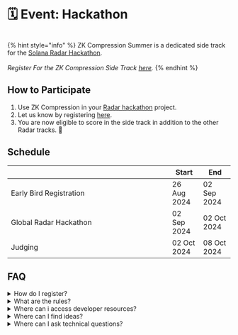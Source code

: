 # 🗓️ Event: Hackathon

<figure><img src="../.gitbook/assets/Group 632668.png" alt=""><figcaption></figcaption></figure>

{% hint style="info" %}
ZK Compression Summer is a dedicated side track for the [Solana Radar Hackathon](https://www.colosseum.org/radar).\
\
_Register For the ZK Compression Side Track_ [_here_](https://docs.google.com/forms/d/e/1FAIpQLSd774tBYWagIQ1OQSMZtqzPdDCSMiTEtOBrqbNvlo7mVVkWfg/viewform)_._
{% endhint %}

## How to Participate

1. Use ZK Compression in your [Radar hackathon](https://www.colosseum.org/radar) project.
2. Let us know by registering [here](https://forms.gle/cnkm1izkNo3v1UdF8).
3. You are now eligible to score in the side track in addition to the other Radar tracks. :tada:

## Schedule

<table><thead><tr><th width="348"></th><th>Start</th><th>End</th></tr></thead><tbody><tr><td>Early Bird Registration</td><td>26 Aug 2024</td><td>02 Sep 2024</td></tr><tr><td>Global Radar Hackathon </td><td>02 Sep 2024</td><td>02 Oct 2024 </td></tr><tr><td>Judging</td><td>02 Oct 2024</td><td>08 Oct 2024</td></tr></tbody></table>

## FAQ

<details>

<summary>How do I register?</summary>

1. Register for the Radar hackathon [**here**](https://arena.colosseum.org/signup)**.**
2. Let us know your hackathon (COLOSSEUM) username [**here**](https://docs.google.com/forms/d/e/1FAIpQLSd774tBYWagIQ1OQSMZtqzPdDCSMiTEtOBrqbNvlo7mVVkWfg/viewform) before Oct 2.

</details>

<details>

<summary>What are the rules?</summary>

The Solana Foundation Rules apply.&#x20;

Addtionally, to be eligible to score in the ZK Compression Summer side track, your project must:

* Use ZK Compression: Interact with the Compressed Token or Light system program on-chain or via the client.

</details>

<details>

<summary>Where can i access developer resources?</summary>

* Official [ZK Compression documentation](../)
* The [Light Protocol Monorepo](https://github.com/lightprotocol/light-protocol)
* Example [programs](https://github.com/Lightprotocol/light-protocol/tree/main/examples).
* Example clients ([web](https://github.com/Lightprotocol/example-web-client), [node](https://github.com/Lightprotocol/example-nodejs-client)).
* Introductory [Blog](https://www.helius.dev/blog/solana-builders-zk-compression) posts.

</details>

<details>

<summary>Where can I find ideas?</summary>

We encourage you to build things that you're innately excited about building. \
\
ZK Compression can be applied to almost all projects, but it is particularly helpful for apps that aim to reach a large number of users or that utilize the compressed token standard creatively.

</details>

<details>

<summary>Where can I ask technical questions?</summary>

Check out the [Light](https://discord.gg/CYvjBgzRFP) and [Helius](https://discord.gg/Uzzf6a7zKr) Developer Discord servers!\


When asking for help, please include:

* A detailed description of what you're trying to achieve
* Source code, if possible
* The text of any errors you encountered, with stacktraces if available.

</details>

